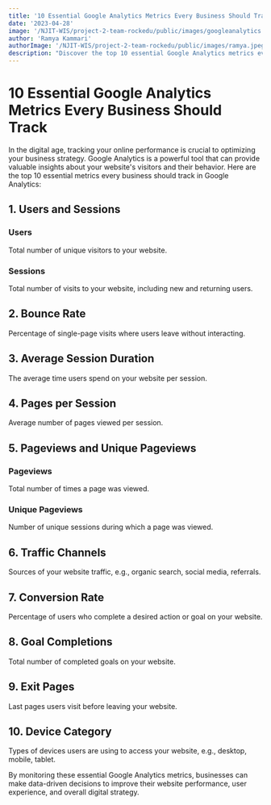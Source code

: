 ```yaml
---
title: '10 Essential Google Analytics Metrics Every Business Should Track'
date: '2023-04-28'
image: '/NJIT-WIS/project-2-team-rockedu/public/images/googleanalytics.png'
author: 'Ramya Kammari'
authorImage: '/NJIT-WIS/project-2-team-rockedu/public/images/ramya.jpeg'
description: "Discover the top 10 essential Google Analytics metrics every business should track to optimize their digital strategy, improve website performance, and provide valuable insights into visitor behavior. Make data-driven decisions for your business today!"
---
```


# 10 Essential Google Analytics Metrics Every Business Should Track
In the digital age, tracking your online performance is crucial to optimizing your business strategy. Google Analytics is a powerful tool that can provide valuable insights about your website's visitors and their behavior. Here are the top 10 essential metrics every business should track in Google Analytics:

## 1. Users and Sessions
### Users

Total number of unique visitors to your website.

### Sessions

Total number of visits to your website, including new and returning users.


## 2. Bounce Rate

Percentage of single-page visits where users leave without interacting.

## 3. Average Session Duration

The average time users spend on your website per session.

## 4. Pages per Session

Average number of pages viewed per session.

## 5. Pageviews and Unique Pageviews
### Pageviews

Total number of times a page was viewed.

### Unique Pageviews

Number of unique sessions during which a page was viewed.

## 6. Traffic Channels

Sources of your website traffic, e.g., organic search, social media, referrals.

## 7. Conversion Rate

Percentage of users who complete a desired action or goal on your website.

## 8. Goal Completions

Total number of completed goals on your website.

## 9. Exit Pages

Last pages users visit before leaving your website.

## 10. Device Category

Types of devices users are using to access your website, e.g., desktop, mobile, tablet.

By monitoring these essential Google Analytics metrics, businesses can make data-driven decisions to improve their website performance, user experience, and overall digital strategy.

